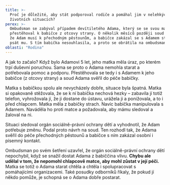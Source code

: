 ```yaml
---
title: >-
  Proč je důležité, aby stát podporoval rodiče a pomáhal jim v nelehkých
  životních situacích?
perex: >-
  Ombudsman se zabýval případem devítiletého Adama, který se se svou matkou
  přestěhoval k babičce z otcovy strany. O několik měsíců později soud rozhodl,
  že Adam musí k přechodným pěstounům, a babičce zakázal se s Adamem stýkat a
  psát mu. S tím babička nesouhlasila, a proto se obrátila na ombudsmana.
oblasti: "Rodina"
---
```


<p>A jak to začalo? Když bylo Adamovi 5 let, jeho matka měla úraz, po kterém trpí duševní poruchou. Sama se proto o Adama nemohla starat a potřebovala pomoc a podporu. Přestěhovala se tedy i s Adamem k jeho babičce (z otcovy strany) a soud Adama svěřil do péče babičky. </p><p>Matka s babičkou spolu ale nevycházely dobře, situace byla špatná. Matka si opakovaně stěžovala, že se k ní babička nechová hezky – zabavila jí totiž telefon, vyhrožovala jí, že ji dostane do ústavu, urážela ji a ponižovala, a to i před chlapcem. Matka měla z babičky strach. Navíc babička manipulovala s Adamem. Naváděla ho proti matce a požadovala, aby mámu sledoval a žaloval na ni.</p><p>Situaci sledoval orgán sociálně-právní ochrany dětí a vyhodnotil, že Adam potřebuje změnu. Podal proto návrh na soud. Ten rozhodl tak, že Adama svěřil do péče přechodných pěstounů a babičce s ním zakázal osobní i písemný kontakt.</p><p>Ombudsman po svém šetření uzavřel, že orgán sociálně-právní ochrany dětí nepochybil, když se snažil dostat Adama z babiččina vlivu. <strong>Chybu ale udělal v tom, že nepomohl chlapcově matce, aby mohl zůstat v její péči.</strong> Matka se totiž o Adama starat chtěla a chtěla i spolupracovat s pomáhajícími organizacemi. Také posudky odborníků říkaly, že pokud jí někdo pomůže, je schopná se o Adama dobře postarat.</p></div>
